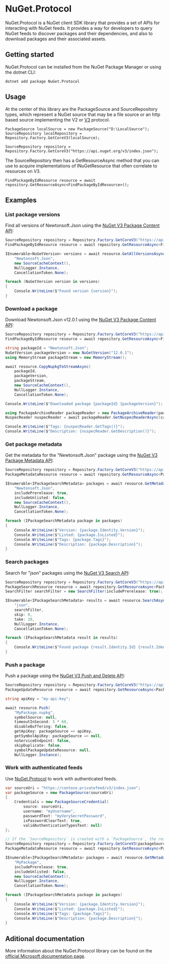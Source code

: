 # NuGet.Protocol

NuGet.Protocol is a NuGet client SDK library that provides a set of APIs for interacting with NuGet feeds. It provides a way for developers to query NuGet feeds to discover packages and their dependencies, and also to download packages and their associated assets.

## Getting started

NuGet.Protocol can be installed from the NuGet Package Manager or using the dotnet CLI:

```
dotnet add package NuGet.Protocol
```

## Usage

At the center of this library are the PackageSource and SourceRepository types, which represent a NuGet source that may be a file source or an http based source implementing the V2 or [V3](https://learn.microsoft.com/en-us/nuget/api/overview#versioning) protocol.

```
PackageSource localSource = new PackageSource("D:\LocalSource");
SourceRepository localRepository = Repository.Factory.GetCoreV3(localSource);

SourceRepository repository = Repository.Factory.GetCoreV3("https://api.nuget.org/v3/index.json");
```

The SourceRepository then has a GetResourceAsync method that you can use to acquire implementations of INuGetResource that often correlate to resources on V3.

```
FindPackageByIdResource resource = await repository.GetResourceAsync<FindPackageByIdResource>(); 
```

## Examples
### List package versions

Find all versions of Newtonsoft.Json using the [NuGet V3 Package Content API](https://learn.microsoft.com/nuget/api/package-base-address-resource#enumerate-package-versions):

```c#
SourceRepository repository = Repository.Factory.GetCoreV3("https://api.nuget.org/v3/index.json");
FindPackageByIdResource resource = await repository.GetResourceAsync<FindPackageByIdResource>();

IEnumerable<NuGetVersion> versions = await resource.GetAllVersionsAsync(
    "Newtonsoft.Json",
    new SourceCacheContext(),
    NullLogger.Instance,
    CancellationToken.None);

foreach (NuGetVersion version in versions)
{
    Console.WriteLine($"Found version {version}");
}
```

### Download a package

Download Newtonsoft.Json v12.0.1 using the [NuGet V3 Package Content API](https://learn.microsoft.com/nuget/api/package-base-address-resource):

```c#
SourceRepository repository = Repository.Factory.GetCoreV3("https://api.nuget.org/v3/index.json");
FindPackageByIdResource resource = await repository.GetResourceAsync<FindPackageByIdResource>();

string packageId = "Newtonsoft.Json";
NuGetVersion packageVersion = new NuGetVersion("12.0.1");
using MemoryStream packageStream = new MemoryStream();

await resource.CopyNupkgToStreamAsync(
    packageId,
    packageVersion,
    packageStream,
    new SourceCacheContext(),
    NullLogger.Instance,
    CancellationToken.None);

Console.WriteLine($"Downloaded package {packageId} {packageVersion}");

using PackageArchiveReader packageReader = new PackageArchiveReader(packageStream);
NuspecReader nuspecReader = await packageReader.GetNuspecReaderAsync(cancellationToken);

Console.WriteLine($"Tags: {nuspecReader.GetTags()}");
Console.WriteLine($"Description: {nuspecReader.GetDescription()}");
```

### Get package metadata

Get the metadata for the "Newtonsoft.Json" package using the [NuGet V3 Package Metadata API](https://learn.microsoft.com/nuget/api/registration-base-url-resource):

```c#
SourceRepository repository = Repository.Factory.GetCoreV3("https://api.nuget.org/v3/index.json");
PackageMetadataResource resource = await repository.GetResourceAsync<PackageMetadataResource>();

IEnumerable<IPackageSearchMetadata> packages = await resource.GetMetadataAsync(
    "Newtonsoft.Json",
    includePrerelease: true,
    includeUnlisted: false,
    new SourceCacheContext(),
    NullLogger.Instance,
    CancellationToken.None);

foreach (IPackageSearchMetadata package in packages)
{
    Console.WriteLine($"Version: {package.Identity.Version}");
    Console.WriteLine($"Listed: {package.IsListed}");
    Console.WriteLine($"Tags: {package.Tags}");
    Console.WriteLine($"Description: {package.Description}");
}
```

### Search packages

Search for "json" packages using the [NuGet V3 Search API](https://learn.microsoft.com/nuget/api/search-query-service-resource):

```c#
SourceRepository repository = Repository.Factory.GetCoreV3("https://api.nuget.org/v3/index.json");
PackageSearchResource resource = await repository.GetResourceAsync<PackageSearchResource>();
SearchFilter searchFilter = new SearchFilter(includePrerelease: true);

IEnumerable<IPackageSearchMetadata> results = await resource.SearchAsync(
    "json",
    searchFilter,
    skip: 0,
    take: 20,
    NullLogger.Instance,
    CancellationToken.None);

foreach (IPackageSearchMetadata result in results)
{
    Console.WriteLine($"Found package {result.Identity.Id} {result.Identity.Version}");
}
```

### Push a package

Push a package using the [NuGet V3 Push and Delete API](https://learn.microsoft.com/nuget/api/package-publish-resource):

```c#
SourceRepository repository = Repository.Factory.GetCoreV3("https://api.nuget.org/v3/index.json");
PackageUpdateResource resource = await repository.GetResourceAsync<PackageUpdateResource>();

string apiKey = "my-api-key";

await resource.Push(
    "MyPackage.nupkg",
    symbolSource: null,
    timeoutInSecond: 5 * 60,
    disableBuffering: false,
    getApiKey: packageSource => apiKey,
    getSymbolApiKey: packageSource => null,
    noServiceEndpoint: false,
    skipDuplicate: false,
    symbolPackageUpdateResource: null,
    NullLogger.Instance);
```

### Work with authenticated feeds

Use [NuGet.Protocol](https://www.nuget.org/packages/NuGet.Protocol) to work with authenticated feeds.

```c#
var sourceUri = "https://contoso.privatefeed/v3/index.json";
var packageSource = new PackageSource(sourceUri)
{
    Credentials = new PackageSourceCredential(
        source: sourceUri,
        username: "myUsername",
        passwordText: "myVerySecretPassword",
        isPasswordClearText: true,
        validAuthenticationTypesText: null)
};

// If the `SourceRepository` is created with a `PackageSource`, the rest of APIs will consume the credentials attached to `PackageSource.Credentials`.
SourceRepository repository = Repository.Factory.GetCoreV3(packageSource);
PackageMetadataResource resource = await repository.GetResourceAsync<PackageMetadataResource>();

IEnumerable<IPackageSearchMetadata> packages = await resource.GetMetadataAsync(
    "MyPackage",
    includePrerelease: true,
    includeUnlisted: false,
    new SourceCacheContext(),
    NullLogger.Instance,
    CancellationToken.None);

foreach (IPackageSearchMetadata package in packages)
{
    Console.WriteLine($"Version: {package.Identity.Version}");
    Console.WriteLine($"Listed: {package.IsListed}");
    Console.WriteLine($"Tags: {package.Tags}");
    Console.WriteLine($"Description: {package.Description}");
}
```

## Aditional documentation

More information about the NuGet.Protocol library can be found on the [official Microsoft documentation page](https://learn.microsoft.com/nuget/reference/nuget-client-sdk#nugetprotocol).